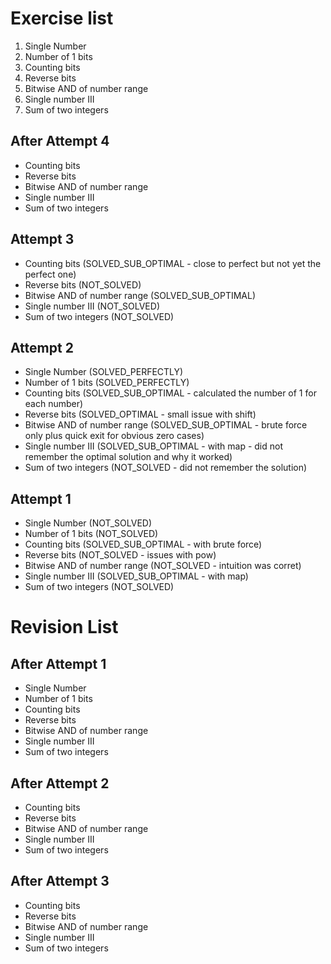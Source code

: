 # Exercise list
1. Single Number
2. Number of 1 bits
3. Counting bits
4. Reverse bits
5. Bitwise AND of number range
6. Single number III
7. Sum of two integers

## After Attempt 4
* Counting bits
* Reverse bits
* Bitwise AND of number range
* Single number III
* Sum of two integers

## Attempt 3
* Counting bits (SOLVED_SUB_OPTIMAL - close to perfect but not yet the perfect one)
* Reverse bits (NOT_SOLVED)
* Bitwise AND of number range (SOLVED_SUB_OPTIMAL)
* Single number III (NOT_SOLVED)
* Sum of two integers (NOT_SOLVED)

## Attempt 2
* Single Number (SOLVED_PERFECTLY)
* Number of 1 bits (SOLVED_PERFECTLY)
* Counting bits (SOLVED_SUB_OPTIMAL - calculated the number of 1 for each number)
* Reverse bits (SOLVED_OPTIMAL - small issue with shift)
* Bitwise AND of number range (SOLVED_SUB_OPTIMAL - brute force only plus quick exit for obvious zero cases)
* Single number III (SOLVED_SUB_OPTIMAL - with map - did not remember the optimal solution and why it worked)
* Sum of two integers (NOT_SOLVED - did not remember the solution)

## Attempt 1
* Single Number (NOT_SOLVED)
* Number of 1 bits (NOT_SOLVED)
* Counting bits (SOLVED_SUB_OPTIMAL - with brute force)
* Reverse bits (NOT_SOLVED - issues with pow)
* Bitwise AND of number range (NOT_SOLVED - intuition was corret)
* Single number III (SOLVED_SUB_OPTIMAL - with map)
* Sum of two integers (NOT_SOLVED)


# Revision List
## After Attempt 1
* Single Number
* Number of 1 bits
* Counting bits
* Reverse bits 
* Bitwise AND of number range
* Single number III 
* Sum of two integers

## After Attempt 2
* Counting bits
* Reverse bits
* Bitwise AND of number range
* Single number III
* Sum of two integers

## After Attempt 3
* Counting bits
* Reverse bits
* Bitwise AND of number range
* Single number III
* Sum of two integers